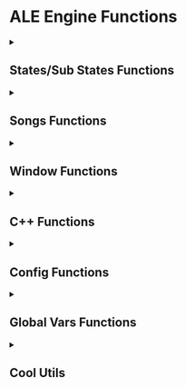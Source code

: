 # ALE Engine Functions

<details><summary><h2>States/Sub States Functions</h2></summary>

> Can be used in all types of script!

#### Used to switch to a Script State.

* `switchToScriptState(scriptName, doTransition)`
    - Example: `switchToScriptState(mainMenuState, true)`

#### Used to switch to States.

* `switchState(fullClassPath, params)`
    - Example: `switchState('core.config.MainState', [])`

#### Used to open SubStates.

* `openSubState(fullClassPath, params)`
    - Example: `openSubState('gameplay.states.substates.ModsMenuSubstate', [])`

> Can only be used in Script States!

#### Used to reload/reset the ScriptState being edited.

* `resetScriptState(doTransition)`
    - Example: `resetScriptState(true)`

</details>


<details><summary><h2>Songs Functions</h2></summary>

> Can only be used in Script States!
#### Used to load a song.

* `loadSong(song, difficulty, isStoryMode)`
    - Example: `loadSong('test', 'normal', false)`


#### Used to load a playlist/week.

* `loadWeek(songs, difficulties, difficultyNum, isStoryMode)`
    - Example: `loadWeek(['Test', 'Test'], ['Normal', 'Hard'], 0, true)`

</details>


<details><summary><h2>Window Functions</h2></summary>

> Can be used in all types of script!

#### Used to change the position of the window at a certain time.

* `doWindowTweenX(position, duration, ease)`
    - HScript Example: `doWindowTweenX(100, 1, FlxEase.cubeOut)`
    - Lua Example: `doWindowTweenX(100, 1, 'cubeOut')`

* `doWindowTweenY(position, duration, ease)`
    - HScript Example: `doWindowTweenY(50, 1, FlxEase.cubeIn)`
    - Lua Example: `doWindowTweenY(50, 1, 'cubeIn')`


#### Used to change the size of the window at a certain time.

* `doWindowTweenWidth(width, duration, ease)`
    - HScript Example: `doWindowTweenWidth(1000, 1, FlxEase.cubeOut)`
    - Lua Example: `doWindowTweenWidth(1000, 1, 'cubeOut')`

* `doWindowTweenHeight(height, duration, ease)`
    - HScript Example: `doWindowTweenHeight(500, 1, FlxEase.cubeIn)`
    - Lua Example: `doWindowTweenHeight(500, 1, 'cubeIn')`


#### Used to change the position of the window immediately.

* `setWindowX(position)`
    - Example: `setWindowX(100)`

* `setWindowY(position)`
    - Example: `setWindowY(100)`


#### Used to change the size of the window immediately.

* `setWindowWidth(width)`
    - Example: `setWindowWidth(100)`

* `setWindowY(height)`
    - Example: `setWindowWidth(100)`

#### Used to obtain the current position of the window.

* `getWindowX()`
* `getWindowY()`

#### Used to obtain the current size of the window.

* `getWindowWidth()`
* `getWindowHeight()`

</details>

<details><summary><h2>C++ Functions</h2></summary>

> Can be used in all types of script!

#### Used to change the window title.

* `changeTitle(text)`
    - Example: `changeTitle('ALE Engine')`

#### Used to obtain the device RAM.

* `getDeviceRAM()`

#### Used to show a message box.

* `showMessageBox(message, caption, icon)`
    - Examples: </br>
        `showMessageBox('message', 'title', 0x00000010)` <br>
        `showMessageBox('message', 'title', 0x00000020)` <br>
        `showMessageBox('message', 'title', 0x00000030)` <br>
        `showMessageBox('message', 'title', 0x00000040)` <br>

#### Used to change the opacity of the window.

* `setWindowAlpha(alpha)`
    - Example: `setWindowAlpha(0.5)`

#### Used to obtain the current opacity of the window.

* `getWindowAlpha()`

#### Used to change the opacity of the window at a certain time.

* `doWindowTweenAlpha(alpha, duration, ease)`
    - HScript Example: `doWindowTweenAlpha(0.5, 2, FlxEase.cubeOut)`
    - Lua Example: `doWindowTweenAlpha(0.5, 2, 'cubeOut')`

#### Used to change the window border color.

* `setBorderColor(red, green, blue)`
    - Example: `setBorderColor(20, 230, 255)`

#### Used to show the console window.

* `showConsole()`

#### Used to hide the console window.

* `hideConsole()`

#### Used to hide Window's taskbar.

* `hideTaskbar(hide)`
    - Example: `hideTaskbar(true)`

#### Used to obtain the position of the mouse on the computer screen.

* `getCursorX()`
* `getCursorY()`

#### Used to clear the console window content.

* `clearTerminal()`

#### Used to change the console window title.

* `setConsoleTitle()`

#### Used to disable the possibility of closing the console window.

* `disableCloseConsole()`

#### Used to send a Windows notification.

* `sendNotification(title, description)`
    - Example: `sendNotification('For HER', 'I love you :3')`

</details>

<details><summary><h2>Config Functions</h2></summary>

> Can only be used in Script States! (script/states/config/config.hx)

#### Used to Show the FPS Counter.

* `showFPSText()`

</details>

<details><summary><h2>Global Vars Functions</h2></summary>

> Can be used in all types of script!

#### Used to create/change a Global Var.

* `setGlobalVar(id, data)`
    - Example: `setGlobalVar('engineVersion', 'Alpha 2')`

#### Used to obtain data from a Global Var.

* `getGlobalVar(id)`
    - Example: `getGlobalVar('engineVersion')`

#### Used to verify if a Global Var exists.

* `existsGlobalVar(id)`
    - Example: `existsGlobalVar('engineVersion')`

#### Used to verify if a Global Var exists.

* `existsGlobalVar(id)`
    - Example: `existsGlobalVar('engineVersion')`

#### Used to remove a Global Var.

* `removeGlobalVar(id)`
    - Example: `removeGlobalVar('engineVersion')`

</details>

<details><summary><h2>Cool Utils</h2></summary>

> Can be used in all types of script!

#### Used to interpolate smoothly between two values, adjusting for the game's frame rate.

* `fpsLerp(start, ending, ratio)`
    - Example: `fpsLerp(1.25, 1, 0.1)`

#### Used to get the ratio based on the game's frame rate.

* `getFPSRatio(ratio)`
    - Example: `getFPSRatio(0.1)`

#### Used to get the JSON options.

* `getJsonPref(variable)`
    - Lua Example: `getJsonPref('framerate')`

</details>